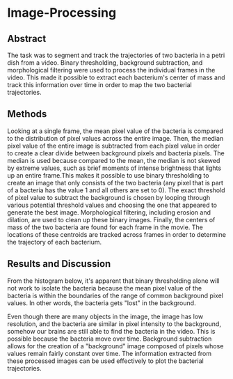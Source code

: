 # Image-Processing
## Abstract
The task was to segment and track the trajectories of two bacteria in a petri dish from a video. Binary thresholding, background subtraction, and morphological filtering were used to process the individual frames in the video. This made it possible to extract each bacterium's center of mass and track this information over time in order to map the two bacterial trajectories. 

## Methods
Looking at a single frame, the mean pixel value of the bacteria is compared to the distribution of pixel values across the entire image. Then, the median pixel value of the entire image is subtracted from each pixel value in order to create a clear divide between background pixels and bacteria pixels. The median is used because compared to the mean, the median is not skewed by extreme values, such as brief moments of intense brightness that lights up an entire frame.This makes it possible to use binary thresholding to create an image that only consists of the two bacteria (any pixel that is part of a bacteria has the value 1 and all others are set to 0). The exact threshold of pixel value to subtract the background is chosen by looping through various potential threshold values and choosing the one that appeared to generate the best image. Morphological filtering, including erosion and dilation, are used to clean up these binary images. Finally, the centers of mass of the two bacteria are found for each frame in the movie. The locations of these centroids are tracked across frames in order to determine the trajectory of each bacterium. 

## Results and Discussion
From the histogram below, it's apparent that binary thresholding alone will not work to isolate the bacteria because the mean pixel value of the bacteria is within the boundaries of the range of common background pixel values. In other words, the bacteria gets "lost" in the background. 

Even though there are many objects in the image, the image has low resolution, and the bacteria are similar in pixel intensity to the background, somehow our brains are still able to find the bacteria in the video. This is possible because the bacteria move over time.
Background subtraction allows for the creation of a "background" image composed of pixels whose values remain fairly constant over time.
The information extracted from these processed images can be used effectively to plot the bacterial trajectories.
